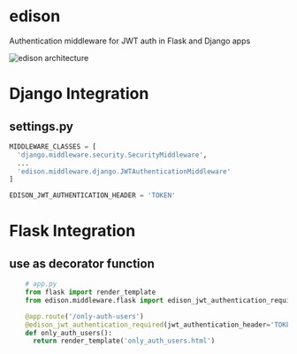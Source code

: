 # edison
Authentication middleware for JWT auth in Flask and Django apps

![edison architecture](/edison_architecture.png "edison architecture")


# Django Integration

## settings.py

```python
MIDDLEWARE_CLASSES = [
  'django.middleware.security.SecurityMiddleware',
  ...
  'edison.middleware.django.JWTAuthenticationMiddleware'
]

EDISON_JWT_AUTHENTICATION_HEADER = 'TOKEN'
```

# Flask Integration

## use as decorator function

```python
    # app.py
    from flask import render_template
    from edison.middleware.flask import edison_jwt_authentication_required

    @app.route('/only-auth-users')
    @edison_jwt_authentication_required(jwt_authentication_header='TOKEN')
    def only_auth_users():
      return render_template('only_auth_users.html')
```
